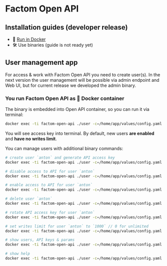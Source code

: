 # Factom Open API

## Installation guides (developer release)
* 🐳 <a href="https://github.com/DeFacto-Team/Factom-Open-API/blob/master/guides/INSTALL_DOCKER.md">Run in Docker</a>
* 🛠 Use binaries (guide is not ready yet)

## User management app

For access & work with Factom Open API you need to create user(s).
In the next version the user management will be possible via admin endpoint and Web UI, but for current release we developed the admin binary.

### You run Factom Open API as 🐳 Docker container
The binary is embedded into Open API container, so you can run it via terminal:
```bash
docker exec -ti factom-open-api ./user -c=/home/app/values/config.yaml create anton
```
You will see access key into terminal.
By default, new users **are enabled** and **have no writes limit**.

You can manage users with additional binary commands:
```bash
# create user `anton` and generate API access key
docker exec -ti factom-open-api ./user -c=/home/app/values/config.yaml create anton

# disable access to API for user `anton`
docker exec -ti factom-open-api ./user -c=/home/app/values/config.yaml disable anton

# enable access to API for user `anton`
docker exec -ti factom-open-api ./user -c=/home/app/values/config.yaml enable anton

# delete user `anton`
docker exec -ti factom-open-api ./user -c=/home/app/values/config.yaml delete anton

# rotate API access key for user `anton`
docker exec -ti factom-open-api ./user -c=/home/app/values/config.yaml rotate-key anton

# set writes limit for user `anton` to `1000` // 0 for unlimited
docker exec -ti factom-open-api ./user -c=/home/app/values/config.yaml set-limit anton 1000

# show users, API keys & params
docker exec -ti factom-open-api ./user -c=/home/app/values/config.yaml ls

# show help
docker exec -ti factom-open-api ./user -c=/home/app/values/config.yaml help
```
